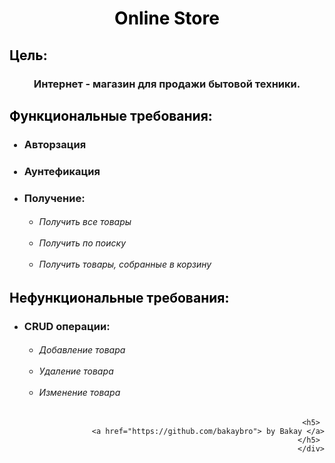 <div align="center"> 
    <h1> 
        <span style="color:black"> Online Store </span> 
    </h1> 
</div>

<h2> <span style="color:black"> Цель: </span> </h2>
<h3> 
    <div align="center"> Интернет - магазин для продажи бытовой техники. </div> 
</h3>

<h2> <span style="color:black"> Функциональные требования: </span> </h2>
<div align="left"> 
    <ul> 
    <h3> <li> Авторзация </li> </h3>
    <h3> <li> Аунтефикация </li> </h3>
    <li> <h3> Получение: </h3>
        <ul> <h6>
                <li> Получить все товары </li> <br>
                <li> Получить по поиску </li> <br>
                <li> Получить товары, собранные в корзину </li>
        </h6> </ul>
</div>

<h2> <span style="color:black"> Нефункциональные требования: </span> </h2>
<div align="left"> 
    <ul>
        <li> <h3> CRUD операции: </h3>
        <ul> <h6>
                <li> Добавление товара </li> <br>
                <li> Удаление товара </li> <br>
                <li> Изменение товара </li>
        </h6> </ul>
    </li>
    </ul>
</div>

<div align="right"> 
   
    <h5> 
            <a href="https://github.com/bakaybro"> by Bakay </a>
    </h5> 
    </div>
